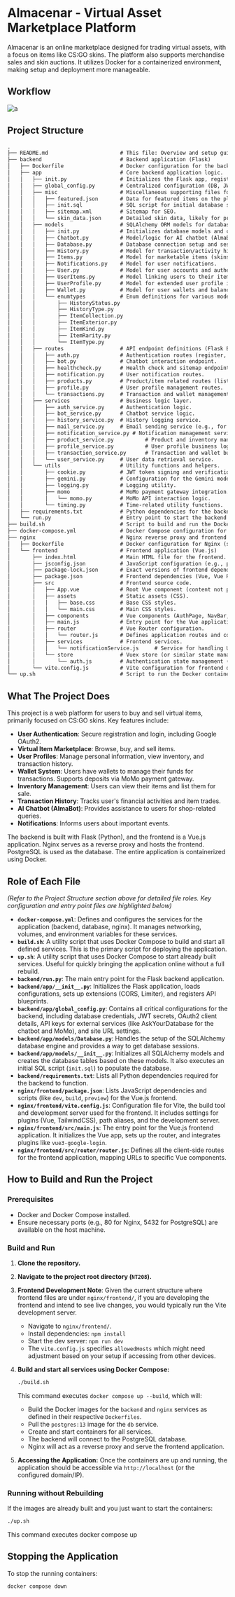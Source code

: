 # Almacenar - Virtual Asset Marketplace Platform

Almacenar is an online marketplace designed for trading virtual assets, with a focus on items like CS:GO skins. The platform also supports merchandise sales and skin auctions. It utilizes Docker for a containerized environment, making setup and deployment more manageable.

## Workflow

![a](https://github.com/user-attachments/assets/5f5deed6-0884-4a9b-bf7e-a53edf5c33c0)

## Project Structure

```txt
.
├── README.md                       # This file: Overview and setup guide.
├── backend                         # Backend application (Flask)
│   ├── Dockerfile                  # Docker configuration for the backend.
│   ├── app                         # Core backend application logic.
│   │   ├── init.py                 # Initializes the Flask app, registers blueprints, and sets up CORS and limiter.
│   │   ├── global_config.py        # Centralized configuration (DB, JWT, OAuth, API keys, etc.).
│   │   ├── misc                    # Miscellaneous supporting files for the backend.
│   │   │   ├── featured.json       # Data for featured items on the platform.
│   │   │   ├── init.sql            # SQL script for initial database schema and data population (e.g., items).
│   │   │   ├── sitemap.xml         # Sitemap for SEO.
│   │   │   └── skin_data.json      # Detailed skin data, likely for pricing or attributes.
│   │   ├── models                  # SQLAlchemy ORM models for database tables.
│   │   │   ├── init.py             # Initializes database models and creates tables.
│   │   │   ├── Chatbot.py          # Model/logic for AI chatbot (AlmaBot).
│   │   │   ├── Database.py         # Database connection setup and session management.
│   │   │   ├── History.py          # Model for transaction/activity history.
│   │   │   ├── Items.py            # Model for marketable items (skins, etc.).
│   │   │   ├── Notifications.py    # Model for user notifications.
│   │   │   ├── User.py             # Model for user accounts and authentication.
│   │   │   ├── UserItems.py        # Model linking users to their items (inventory).
│   │   │   ├── UserProfile.py      # Model for extended user profile information.
│   │   │   ├── Wallet.py           # Model for user wallets and balances.
│   │   │   └── enumtypes           # Enum definitions for various model attributes.
│   │   │       ├── HistoryStatus.py
│   │   │       ├── HistoryType.py
│   │   │       ├── ItemCollection.py
│   │   │       ├── ItemExterior.py
│   │   │       ├── ItemKind.py
│   │   │       ├── ItemRarity.py
│   │   │       └── ItemType.py
│   │   ├── routes                  # API endpoint definitions (Flask Blueprints).
│   │   │   ├── auth.py             # Authentication routes (register, login, verify, OAuth).
│   │   │   ├── bot.py              # Chatbot interaction endpoint.
│   │   │   ├── healthcheck.py      # Health check and sitemap endpoints.
│   │   │   ├── notification.py     # User notification routes.
│   │   │   ├── products.py         # Product/item related routes (list, inventory, buy, sell).
│   │   │   ├── profile.py          # User profile management routes.
│   │   │   └── transactions.py     # Transaction and wallet management routes.
│   │   ├── services                # Business logic layer.
│   │   │   ├── auth_service.py     # Authentication logic.
│   │   │   ├── bot_service.py      # Chatbot service logic.
│   │   │   ├── history_service.py  # History logging service.
│   │   │   ├── mail_service.py     # Email sending service (e.g., for verification).
│   │   │   ├── notification_service.py # Notification management service.
│   │   │   ├── product_service.py          # Product and inventory management logic.
│   │   │   ├── profile_service.py          # User profile business logic.
│   │   │   ├── transaction_service.py      # Transaction and wallet business logic.
│   │   │   └── user_service.py     # User data retrieval service.
│   │   └── utils                   # Utility functions and helpers.
│   │       ├── cookie.py           # JWT token signing and verification.
│   │       ├── gemini.py           # Configuration for the Gemini model used by AlmaBot.
│   │       ├── logging.py          # Logging utility.
│   │       ├── momo                # MoMo payment gateway integration.
│   │       │   └── momo.py         # MoMo API interaction logic.
│   │       └── timing.py           # Time-related utility functions.
│   ├── requirements.txt            # Python dependencies for the backend.
│   └── run.py                      # Entry point to start the backend Flask server.
├── build.sh                        # Script to build and run the Docker containers.
├── docker-compose.yml              # Docker Compose configuration for multi-container setup (backend, db, nginx).
├── nginx                           # Nginx reverse proxy and frontend hosting.
│   ├── Dockerfile                  # Docker configuration for Nginx (specifics not provided, assumed to serve frontend).
│   └── frontend                    # Frontend application (Vue.js)
│       ├── index.html              # Main HTML file for the frontend.
│       ├── jsconfig.json           # JavaScript configuration (e.g., path aliases).
│       ├── package-lock.json       # Exact versions of frontend dependencies.
│       ├── package.json            # Frontend dependencies (Vue, Vue Router, TailwindCSS, Vite) and scripts.
│       ├── src                     # Frontend source code.
│       │   ├── App.vue             # Root Vue component (content not provided).
│       │   ├── assets              # Static assets (CSS).
│       │   │   ├── base.css        # Base CSS styles.
│       │   │   └── main.css        # Main CSS styles.
│       │   ├── components          # Vue components (AuthPage, NavBar, Footer, etc. - specifics from router.js).
│       │   ├── main.js             # Entry point for the Vue application, initializes Vue, router, Google Login.
│       │   ├── router              # Vue Router configuration.
│       │   │   └── router.js       # Defines application routes and corresponding components.
│       │   ├── services            # Frontend services.
│       │   │   └── notificationService.js     # Service for handling UI notifications.
│       │   └── store               # Vuex store (or similar state management).
│       │       └── auth.js         # Authentication state management (e.g., checking if user is authenticated).
│       └── vite.config.js          # Vite configuration for frontend development server and build.
└── up.sh                           # Script to run the Docker containers (without rebuilding).
```

## What The Project Does

This project is a web platform for users to buy and sell virtual items, primarily focused on CS:GO skins. Key features include:

* **User Authentication**: Secure registration and login, including Google OAuth2.
* **Virtual Item Marketplace**: Browse, buy, and sell items.
* **User Profiles**: Manage personal information, view inventory, and transaction history.
* **Wallet System**: Users have wallets to manage their funds for transactions. Supports deposits via MoMo payment gateway.
* **Inventory Management**: Users can view their items and list them for sale.
* **Transaction History**: Tracks user's financial activities and item trades.
* **AI Chatbot (AlmaBot)**: Provides assistance to users for shop-related queries.
* **Notifications**: Informs users about important events.

The backend is built with Flask (Python), and the frontend is a Vue.js application. Nginx serves as a reverse proxy and hosts the frontend. PostgreSQL is used as the database. The entire application is containerized using Docker.

## Role of Each File

*(Refer to the Project Structure section above for detailed file roles. Key configuration and entry point files are highlighted below)*

* **`docker-compose.yml`**: Defines and configures the services for the application (backend, database, nginx). It manages networking, volumes, and environment variables for these services.
* **`build.sh`**: A utility script that uses Docker Compose to build and start all defined services. This is the primary script for deploying the application.
* **`up.sh`**: A utility script that uses Docker Compose to start already built services. Useful for quickly bringing the application online without a full rebuild.
* **`backend/run.py`**: The main entry point for the Flask backend application.
* **`backend/app/__init__.py`**: Initializes the Flask application, loads configurations, sets up extensions (CORS, Limiter), and registers API blueprints.
* **`backend/app/global_config.py`**: Contains all critical configurations for the backend, including database credentials, JWT secrets, OAuth2 client details, API keys for external services (like AskYourDatabase for the chatbot and MoMo), and site URL settings.
* **`backend/app/models/Database.py`**: Handles the setup of the SQLAlchemy database engine and provides a way to get database sessions.
* **`backend/app/models/__init__.py`**: Initializes all SQLAlchemy models and creates the database tables based on these models. It also executes an initial SQL script (`init.sql`) to populate the database.
* **`backend/requirements.txt`**: Lists all Python dependencies required for the backend to function.
* **`nginx/frontend/package.json`**: Lists JavaScript dependencies and scripts (like `dev`, `build`, `preview`) for the Vue.js frontend.
* **`nginx/frontend/vite.config.js`**: Configuration file for Vite, the build tool and development server used for the frontend. It includes settings for plugins (Vue, TailwindCSS), path aliases, and the development server.
* **`nginx/frontend/src/main.js`**: The entry point for the Vue.js frontend application. It initializes the Vue app, sets up the router, and integrates plugins like `vue3-google-login`.
* **`nginx/frontend/src/router/router.js`**: Defines all the client-side routes for the frontend application, mapping URLs to specific Vue components.

## How to Build and Run the Project

### Prerequisites

* Docker and Docker Compose installed.
* Ensure necessary ports (e.g., 80 for Nginx, 5432 for PostgreSQL) are available on the host machine.

### Build and Run

1.  **Clone the repository.**
2.  **Navigate to the project root directory (`NT208`).**
3.  **Frontend Development Note**:
    Given the current structure where frontend files are under `nginx/frontend/`, if you are developing the frontend and intend to see live changes, you would typically run the Vite development server.
    * Navigate to `nginx/frontend/`.
    * Install dependencies: `npm install`
    * Start the dev server: `npm run dev`
    * The `vite.config.js` specifies `allowedHosts` which might need adjustment based on your setup if accessing from other devices.

4.  **Build and start all services using Docker Compose:**
    ```bash
    ./build.sh
    ```
    This command executes `docker compose up --build`, which will:
    * Build the Docker images for the `backend` and `nginx` services as defined in their respective `Dockerfiles`.
    * Pull the `postgres:13` image for the `db` service.
    * Create and start containers for all services.
    * The backend will connect to the PostgreSQL database.
    * Nginx will act as a reverse proxy and serve the frontend application.

5.  **Accessing the Application:**
    Once the containers are up and running, the application should be accessible via `http://localhost` (or the configured domain/IP).

### Running without Rebuilding

If the images are already built and you just want to start the containers:

```bash
./up.sh
```

This command executes docker compose up

## Stopping the Application

To stop the running containers:
```bash
docker compose down
```
